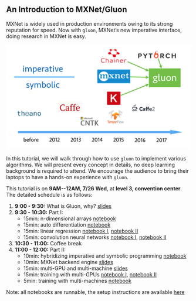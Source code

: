 ## An Introduction to MXNet/Gluon

MXNet is widely used in production environments owing to its strong reputation for speed. Now with `gluon`, MXNet’s new imperative interface, doing research in MXNet is easy. 

![](gluon.png)

In this tutorial, we will walk through how to use `gluon` to implement various algorithms. We will present every concept in details, no deep learning background is required to attend. We encourage the audience to bring their laptops to have a hands-on experience with `gluon`. 

This tutorial is on **9AM--12AM, 7/26 Wed**, at **level 3, convention center**. The detailed schedule is as follows:

1. **9:00 - 9:30:** What is Gluon, why? [slides](gluon_part1.pdf)
2. **9:30 - 10:30:** Part I:
    - 15min: n-dimensional arrays [notebook](http://gluon.mxnet.io/P01-C02-ndarray.html)
    - 15min: auto differentiation [notebook](http://gluon.mxnet.io/P01-C05-autograd.html)
    - 15min: linear regression [notebook I](http://gluon.mxnet.io/P02-C01-linear-regression-scratch.html), [notebook II](http://gluon.mxnet.io/P02-C02-linear-regression-gluon.html)
    - 15min: convolution neural networks [notebook I](http://gluon.mxnet.io/P04-C01-cnn-scratch.html), [notebook II](http://gluon.mxnet.io/P04-C02-cnn-gluon.html) 
3. **10:30 - 11:00:** Coffee break
4. **11:00 - 12:00:** Part II: 
    - 10min: hybridizing imperative and symbolic programming [notebook](http://gluon.mxnet.io/P14-C05-hybridize.html)
    - 10min: MXNet backend engine [slides](gluon_part2.pdf)
    - 15min: multi-GPU and multi-machine [slides](gluon_part3.pdf)
    - 15min: training with multi-GPUs [notebook I](http://gluon.mxnet.io/P14-C02-multiple-gpus-scratch.html), [notebook II](http://gluon.mxnet.io/P14-C03-multiple-gpus-gluon.html)
    - 5min: training with multi-machines [notebook](http://gluon.mxnet.io/P14-C03-multiple-gpus-gluon.html)

Note: all notebooks are runnable, the setup instructions are available [here](http://gluon.mxnet.io/docs/C01-install.html)
